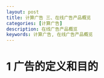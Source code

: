 ```yaml
---
layout: post
title: 计算广告 三、在线广告产品概览
categories: [计算广告]
description: 在线广告产品概览
keywords: 计算广告, 在线广告产品概览
---
```


# 1 广告的定义和目的

